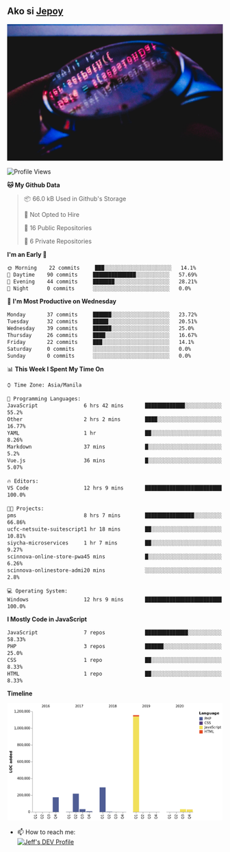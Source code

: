 ## Ako si [Jepoy](https://github.com/je-poy)
![je-poy-cover-img](imgs/cover.jpeg)

<!--START_SECTION:waka-->
![Profile Views](http://img.shields.io/badge/Profile%20Views-0-blue)

**🐱 My Github Data** 

> 📦 66.0 kB Used in Github's Storage 
 > 
> 🚫 Not Opted to Hire
 > 
> 📜 16 Public Repositories
 > 
> 🔑 6 Private Repositories 

**I'm an Early 🐤** 

```text
🌞 Morning    22 commits     ███░░░░░░░░░░░░░░░░░░░░░░   14.1% 
🌆 Daytime    90 commits     ██████████████░░░░░░░░░░░   57.69% 
🌃 Evening    44 commits     ███████░░░░░░░░░░░░░░░░░░   28.21% 
🌙 Night      0 commits      ░░░░░░░░░░░░░░░░░░░░░░░░░   0.0%

```
📅 **I'm Most Productive on Wednesday** 

```text
Monday       37 commits     ██████░░░░░░░░░░░░░░░░░░░   23.72% 
Tuesday      32 commits     █████░░░░░░░░░░░░░░░░░░░░   20.51% 
Wednesday    39 commits     ██████░░░░░░░░░░░░░░░░░░░   25.0% 
Thursday     26 commits     ████░░░░░░░░░░░░░░░░░░░░░   16.67% 
Friday       22 commits     ███░░░░░░░░░░░░░░░░░░░░░░   14.1% 
Saturday     0 commits      ░░░░░░░░░░░░░░░░░░░░░░░░░   0.0% 
Sunday       0 commits      ░░░░░░░░░░░░░░░░░░░░░░░░░   0.0%

```


📊 **This Week I Spent My Time On** 

```text
⌚︎ Time Zone: Asia/Manila

💬 Programming Languages: 
JavaScript               6 hrs 42 mins       █████████████░░░░░░░░░░░░   55.2% 
Other                    2 hrs 2 mins        ████░░░░░░░░░░░░░░░░░░░░░   16.77% 
YAML                     1 hr                ██░░░░░░░░░░░░░░░░░░░░░░░   8.26% 
Markdown                 37 mins             █░░░░░░░░░░░░░░░░░░░░░░░░   5.2% 
Vue.js                   36 mins             █░░░░░░░░░░░░░░░░░░░░░░░░   5.07%

🔥 Editors: 
VS Code                  12 hrs 9 mins       █████████████████████████   100.0%

🐱‍💻 Projects: 
pms                      8 hrs 7 mins        ████████████████░░░░░░░░░   66.86% 
ucfc-netsuite-suitescript1 hr 18 mins        ██░░░░░░░░░░░░░░░░░░░░░░░   10.81% 
siycha-microservices     1 hr 7 mins         ██░░░░░░░░░░░░░░░░░░░░░░░   9.27% 
scinnova-online-store-pwa45 mins             █░░░░░░░░░░░░░░░░░░░░░░░░   6.26% 
scinnova-onlinestore-admi20 mins             ░░░░░░░░░░░░░░░░░░░░░░░░░   2.8%

💻 Operating System: 
Windows                  12 hrs 9 mins       █████████████████████████   100.0%

```

**I Mostly Code in JavaScript** 

```text
JavaScript               7 repos             ██████████████░░░░░░░░░░░   58.33% 
PHP                      3 repos             ██████░░░░░░░░░░░░░░░░░░░   25.0% 
CSS                      1 repo              ██░░░░░░░░░░░░░░░░░░░░░░░   8.33% 
HTML                     1 repo              ██░░░░░░░░░░░░░░░░░░░░░░░   8.33%

```


**Timeline**

![Chart not found](https://raw.githubusercontent.com/je-poy/je-poy/master/charts/bar_graph.png) 


<!--END_SECTION:waka-->

- 📫 How to reach me: <br />
[<img src="https://d2fltix0v2e0sb.cloudfront.net/dev-badge.svg" width="50" alt="Jeff's DEV Profile" />](https://dev.to/jepoy)
<!--
**je-poy/je-poy** is a ✨ _special_ ✨ repository because its `README.md` (this file) appears on your GitHub profile.

Here are some ideas to get you started:

- 🔭 I’m currently working on ...
- 🌱 I’m currently learning ...
- 👯 I’m looking to collaborate on ...
- 🤔 I’m looking for help with ...
- 💬 Ask me about ...

- 😄 Pronouns: ...
- ⚡ Fun fact: ...
-->
